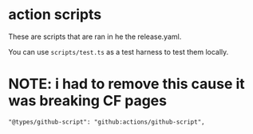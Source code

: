 # action scripts

These are scripts that are ran in he the release.yaml.

You can use `scripts/test.ts` as a test harness to test them locally.

# NOTE: i had to remove this cause it was breaking CF pages
```
"@types/github-script": "github:actions/github-script",
```
